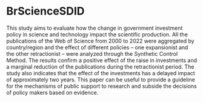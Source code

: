 # BrScienceSDID
This study aims to evaluate how the change in government investment policy in science and technology impact the scientific production. All the publications of the Web of Science from 2000 to 2022 were aggregated by country/region and the effect of different policies – one expansionist and the other retractionist – were analyzed through the Synthetic Control Method. The results confirm a positive effect of the raise in investments and a marginal reduction of the publications during the retractionist period. The study also indicates that the effect of the investments has a delayed impact of approximately two years. This paper can be useful to provide a guideline for the mechanisms of public support to research and subside the decisions of policy makers based on evidence.
